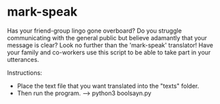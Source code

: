 # mark-speak

Has your friend-group lingo gone overboard? Do you struggle communicating with the general public but believe adamantly that your message is clear? Look no further than the 'mark-speak' translator! Have your family and co-workers use this script to be able to take part in your utterances.

Instructions:
- Place the text file that you want translated into the "texts" folder.
- Then run the program.
--> python3 boolsayn.py
